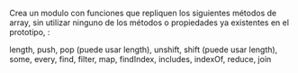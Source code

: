 Crea un modulo con funciones que repliquen los siguientes métodos de array, sin utilizar ninguno de los métodos o propiedades ya existentes en el prototipo, :

length,
push,
pop (puede usar length),
unshift,
shift (puede usar length),
some,
every,
find,
filter,
map,
findIndex,
includes,
indexOf,
reduce,
join
